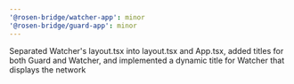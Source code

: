 ```yaml
---
'@rosen-bridge/watcher-app': minor
'@rosen-bridge/guard-app': minor
---
```


Separated Watcher's layout.tsx into layout.tsx and App.tsx, added titles for both Guard and Watcher, and implemented a dynamic title for Watcher that displays the network
